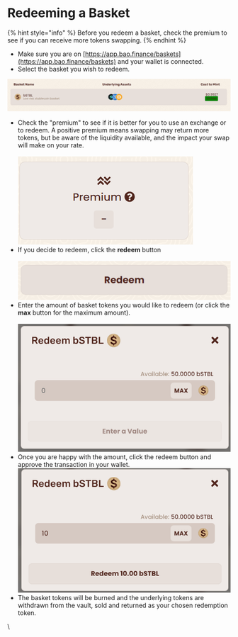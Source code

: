 # Redeeming a Basket

{% hint style="info" %}
Before you redeem a basket, check the premium to see if you can receive more tokens swapping.&#x20;
{% endhint %}

* Make sure you are on [https://app.bao.finance/baskets](https://app.bao.finance/baskets) and your wallet is connected.
* Select the basket you wish to redeem.

![](<../../.gitbook/assets/image (7).png>)

* Check the "premium" to see if it is better for you to use an exchange or to redeem.  A positive premium means swapping may return more tokens, but be aware of the liquidity available, and the impact your swap will make on your rate.\
  \
  ![](<../../.gitbook/assets/image (43).png>)
* If you decide to redeem, click the **redeem** button\
  \
  ![](<../../.gitbook/assets/image (1).png>)
* Enter the amount of basket tokens you would like to redeem (or click the **max** button for the maximum amount). \
  \
  ![](<../../.gitbook/assets/image (3).png>)
* Once you are happy with the amount, click the redeem button and approve the transaction in your wallet.\
  ![](<../../.gitbook/assets/image (29).png>)
* The basket tokens will be burned and the underlying tokens are withdrawn from the vault, sold and returned as your chosen redemption token.

\
